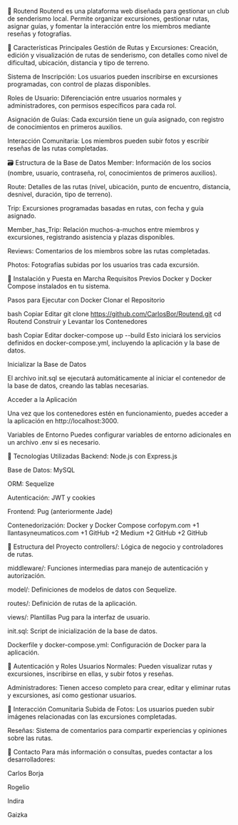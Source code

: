 🥾 Routend
Routend es una plataforma web diseñada para gestionar un club de senderismo local. Permite organizar excursiones, gestionar rutas, asignar guías, y fomentar la interacción entre los miembros mediante reseñas y fotografías.

📌 Características Principales
Gestión de Rutas y Excursiones: Creación, edición y visualización de rutas de senderismo, con detalles como nivel de dificultad, ubicación, distancia y tipo de terreno.

Sistema de Inscripción: Los usuarios pueden inscribirse en excursiones programadas, con control de plazas disponibles.

Roles de Usuario: Diferenciación entre usuarios normales y administradores, con permisos específicos para cada rol.

Asignación de Guías: Cada excursión tiene un guía asignado, con registro de conocimientos en primeros auxilios.

Interacción Comunitaria: Los miembros pueden subir fotos y escribir reseñas de las rutas completadas.​

🗃️ Estructura de la Base de Datos
Member: Información de los socios (nombre, usuario, contraseña, rol, conocimientos de primeros auxilios).

Route: Detalles de las rutas (nivel, ubicación, punto de encuentro, distancia, desnivel, duración, tipo de terreno).

Trip: Excursiones programadas basadas en rutas, con fecha y guía asignado.

Member_has_Trip: Relación muchos-a-muchos entre miembros y excursiones, registrando asistencia y plazas disponibles.

Reviews: Comentarios de los miembros sobre las rutas completadas.

Photos: Fotografías subidas por los usuarios tras cada excursión.​

🚀 Instalación y Puesta en Marcha
Requisitos Previos
Docker y Docker Compose instalados en tu sistema.​

Pasos para Ejecutar con Docker
Clonar el Repositorio

bash
Copiar
Editar
git clone https://github.com/CarlosBor/Routend.git
cd Routend
Construir y Levantar los Contenedores

bash
Copiar
Editar
docker-compose up --build
Esto iniciará los servicios definidos en docker-compose.yml, incluyendo la aplicación y la base de datos.

Inicializar la Base de Datos

El archivo init.sql se ejecutará automáticamente al iniciar el contenedor de la base de datos, creando las tablas necesarias.

Acceder a la Aplicación

Una vez que los contenedores estén en funcionamiento, puedes acceder a la aplicación en http://localhost:3000.

Variables de Entorno
Puedes configurar variables de entorno adicionales en un archivo .env si es necesario.​

🧱 Tecnologías Utilizadas
Backend: Node.js con Express.js

Base de Datos: MySQL

ORM: Sequelize

Autenticación: JWT y cookies

Frontend: Pug (anteriormente Jade)

Contenedorización: Docker y Docker Compose​
corfopym.com
+1
llantasyneumaticos.com
+1
GitHub
+2
Medium
+2
GitHub
+2
GitHub

📂 Estructura del Proyecto
controllers/: Lógica de negocio y controladores de rutas.

middleware/: Funciones intermedias para manejo de autenticación y autorización.

model/: Definiciones de modelos de datos con Sequelize.

routes/: Definición de rutas de la aplicación.

views/: Plantillas Pug para la interfaz de usuario.

init.sql: Script de inicialización de la base de datos.

Dockerfile y docker-compose.yml: Configuración de Docker para la aplicación.​

🔐 Autenticación y Roles
Usuarios Normales: Pueden visualizar rutas y excursiones, inscribirse en ellas, y subir fotos y reseñas.

Administradores: Tienen acceso completo para crear, editar y eliminar rutas y excursiones, así como gestionar usuarios.​

📸 Interacción Comunitaria
Subida de Fotos: Los usuarios pueden subir imágenes relacionadas con las excursiones completadas.

Reseñas: Sistema de comentarios para compartir experiencias y opiniones sobre las rutas.​

📧 Contacto
Para más información o consultas, puedes contactar a los desarrolladores:

Carlos Borja

Rogelio

Indira

Gaizka​
